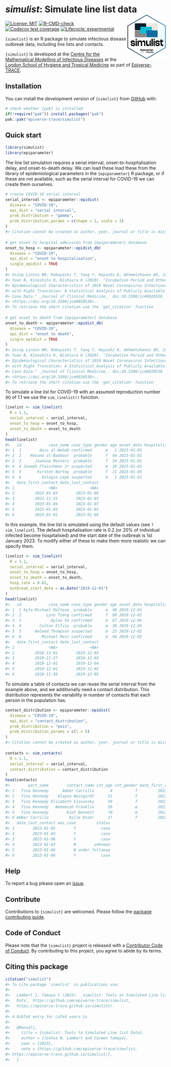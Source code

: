 
<!-- README.md is generated from README.Rmd. Please edit that file. -->
<!-- The code to render this README is stored in .github/workflows/render-readme.yaml -->
<!-- Variables marked with double curly braces will be transformed beforehand: -->
<!-- `packagename` is extracted from the DESCRIPTION file -->
<!-- `gh_repo` is extracted via a special environment variable in GitHub Actions -->

# *simulist*: Simulate line list data <img src="man/figures/logo.svg" align="right" width="120" />

<!-- badges: start -->

[![License:
MIT](https://img.shields.io/badge/License-MIT-yellow.svg)](https://opensource.org/license/mit/)
[![R-CMD-check](https://github.com/epiverse-trace/simulist/actions/workflows/R-CMD-check.yaml/badge.svg)](https://github.com/epiverse-trace/simulist/actions/workflows/R-CMD-check.yaml)
[![Codecov test
coverage](https://codecov.io/gh/epiverse-trace/simulist/branch/main/graph/badge.svg)](https://app.codecov.io/gh/epiverse-trace/simulist?branch=main)
[![Lifecycle:
experimental](https://img.shields.io/badge/lifecycle-experimental-orange.svg)](https://lifecycle.r-lib.org/articles/stages.html#experimental)
<!-- badges: end -->

`{simulist}` is an R package to simulate infectious disease outbreak
data, including line lists and contacts.

`{simulist}` is developed at the [Centre for the Mathematical Modelling
of Infectious
Diseases](https://www.lshtm.ac.uk/research/centres/centre-mathematical-modelling-infectious-diseases)
at the [London School of Hygiene and Tropical
Medicine](https://www.lshtm.ac.uk/) as part of
[Epiverse-TRACE](https://data.org/initiatives/epiverse/).

## Installation

You can install the development version of `{simulist}` from
[GitHub](https://github.com/) with:

``` r
# check whether {pak} is installed
if(!require("pak")) install.packages("pak")
pak::pak("epiverse-trace/simulist")
```

## Quick start

``` r
library(simulist)
library(epiparameter)
```

The line list simulation requires a serial interval,
onset-to-hospitalisation delay, and onset-to-death delay. We can load
these load these from the library of epidemiological parameters in the
`{epiparameter}` R package, or if these are not available, such as the
serial interval for COVID-19 we can create them ourselves.

``` r
# create COVID-19 serial interval
serial_interval <- epiparameter::epidist(
  disease = "COVID-19",
  epi_dist = "serial interval",
  prob_distribution = "gamma",
  prob_distribution_params = c(shape = 1, scale = 1)
)
#> Citation cannot be created as author, year, journal or title is missing

# get onset to hospital admission from {epiparameter} database
onset_to_hosp <- epiparameter::epidist_db(
  disease = "COVID-19",
  epi_dist = "onset to hospitalisation",
  single_epidist = TRUE
)
#> Using Linton NM, Kobayashi T, Yang Y, Hayashi K, Akhmetzhanov AR, Jung S,
#> Yuan B, Kinoshita R, Nishiura H (2020). "Incubation Period and Other
#> Epidemiological Characteristics of 2019 Novel Coronavirus Infections
#> with Right Truncation: A Statistical Analysis of Publicly Available
#> Case Data." _Journal of Clinical Medicine_. doi:10.3390/jcm9020538
#> <https://doi.org/10.3390/jcm9020538>.. 
#> To retrieve the short citation use the 'get_citation' function

# get onset to death from {epiparameter} database
onset_to_death <- epiparameter::epidist_db(
  disease = "COVID-19",
  epi_dist = "onset to death",
  single_epidist = TRUE
)
#> Using Linton NM, Kobayashi T, Yang Y, Hayashi K, Akhmetzhanov AR, Jung S,
#> Yuan B, Kinoshita R, Nishiura H (2020). "Incubation Period and Other
#> Epidemiological Characteristics of 2019 Novel Coronavirus Infections
#> with Right Truncation: A Statistical Analysis of Publicly Available
#> Case Data." _Journal of Clinical Medicine_. doi:10.3390/jcm9020538
#> <https://doi.org/10.3390/jcm9020538>.. 
#> To retrieve the short citation use the 'get_citation' function
```

To simulate a line list for COVID-19 with an assumed reproduction number
(`R`) of 1.1 we use the `sim_linelist()` function.

``` r
linelist <- sim_linelist(
  R = 1.1,
  serial_interval = serial_interval,
  onset_to_hosp = onset_to_hosp,
  onset_to_death = onset_to_death
)
head(linelist)
#>   id            case_name case_type gender age onset_date hospitalisation_date
#> 1  1        Qais al-Wahab confirmed      m   1 2023-01-01                 <NA>
#> 2  2    Hasana al-Baddour  probable      f  44 2023-01-01                 <NA>
#> 3  3      Jasmine Masters  probable      f  34 2023-01-01                 <NA>
#> 4  4 Joseph Fleischman Jr suspected      m  18 2023-01-01                 <NA>
#> 5  5       Kirsten Nortey  probable      f  11 2023-01-03                 <NA>
#> 6  6         Eulogio Lepe suspected      m   1 2023-01-01           2023-01-02
#>   date_first_contact date_last_contact
#> 1               <NA>              <NA>
#> 2         2023-01-03        2023-01-04
#> 3         2022-12-31        2023-01-03
#> 4         2023-01-04        2023-01-07
#> 5         2023-01-03        2023-01-03
#> 6         2023-01-01        2023-01-04
```

In this example, the line list is simulated using the default values
(see `?sim_linelist`). The default hospitalisation rate is 0.2 (or 20%
of individual infected become hospitalised) and the start date of the
outbreak is 1st January 2023. To modify either of these to make them
more realistic we can specify them.

``` r
linelist <- sim_linelist(
  R = 1.1,
  serial_interval = serial_interval,
  onset_to_hosp = onset_to_hosp,
  onset_to_death = onset_to_death,
  hosp_rate = 0.01,
  outbreak_start_date = as.Date("2019-12-01")
)
head(linelist)
#>   id            case_name case_type gender age onset_date hospitalisation_date
#> 1  1 Kyle-Michael Maltese  probable      m  48 2019-12-01                 <NA>
#> 2  2           Lynn Tzeng confirmed      f  60 2019-12-01           2019-12-05
#> 3  3             Dylan Vo confirmed      m  87 2019-12-01                 <NA>
#> 4  4        Colton Elfvin  probable      m  30 2019-12-03                 <NA>
#> 5  5      Waleed Thompson suspected      m  25 2019-12-02                 <NA>
#> 6  6         Michael Moss confirmed      m  46 2019-12-02                 <NA>
#>   date_first_contact date_last_contact
#> 1               <NA>              <NA>
#> 2         2019-12-01        2019-12-03
#> 3         2019-11-27        2019-12-03
#> 4         2019-12-01        2019-12-04
#> 5         2019-12-01        2019-12-02
#> 6         2019-11-30        2019-12-03
```

To simulate a table of contacts we can reuse the serial interval from
the example above, and we additionally need a contact distribution. This
distribution represents the variability in number of contacts that each
person in the population has.

``` r
contact_distribution <- epiparameter::epidist(
  disease = "COVID-19",
  epi_dist = "contact_distribution",
  prob_distribution = "pois",
  prob_distribution_params = c(l = 5)
)
#> Citation cannot be created as author, year, journal or title is missing

contacts <- sim_contacts(
  R = 1.1,
  serial_interval = serial_interval,
  contact_distribution = contact_distribution
)
head(contacts)
#>        part_name        contact_name cnt_age cnt_gender date_first_contact
#> 1   Tina Kennedy      Amber Carrillo       4          f         2023-01-02
#> 2   Tina Kennedy    Alayna Weingardt      51          f         2023-01-03
#> 3   Tina Kennedy Elizabeth Slovonsky      59          f         2023-01-05
#> 4   Tina Kennedy   Nehemiah Franklin      59          m         2023-01-01
#> 5   Tina Kennedy        Kiet Bennett      70          m         2023-01-05
#> 6 Amber Carrillo         Kylie Enzer      27          f         2023-01-04
#>   date_last_contact was_case         status
#> 1        2023-01-02        Y           case
#> 2        2023-01-03        Y           case
#> 3        2023-01-06        Y           case
#> 4        2023-01-03        N        unknown
#> 5        2023-01-06        N under_followup
#> 6        2023-01-06        Y           case
```

## Help

To report a bug please open an
[issue](https://github.com/epiverse-trace/simulist/issues/new/choose).

## Contribute

Contributions to `{simulist}` are welcomed. Please follow the [package
contributing
guide](https://github.com/epiverse-trace/.github/blob/main/CONTRIBUTING.md).

## Code of Conduct

Please note that the `{simulist}` project is released with a
[Contributor Code of
Conduct](https://github.com/epiverse-trace/.github/blob/main/CODE_OF_CONDUCT.md).
By contributing to this project, you agree to abide by its terms.

## Citing this package

``` r
citation("simulist")
#> To cite package 'simulist' in publications use:
#> 
#>   Lambert J, Tamayo C (2023). _simulist: Tools to Simulated Line list
#>   Data_. https://github.com/epiverse-trace/simulist,
#>   https://epiverse-trace.github.io/simulist/.
#> 
#> A BibTeX entry for LaTeX users is
#> 
#>   @Manual{,
#>     title = {simulist: Tools to Simulated Line list Data},
#>     author = {Joshua W. Lambert and Carmen Tamayo},
#>     year = {2023},
#>     note = {https://github.com/epiverse-trace/simulist,
#> https://epiverse-trace.github.io/simulist/},
#>   }
```
